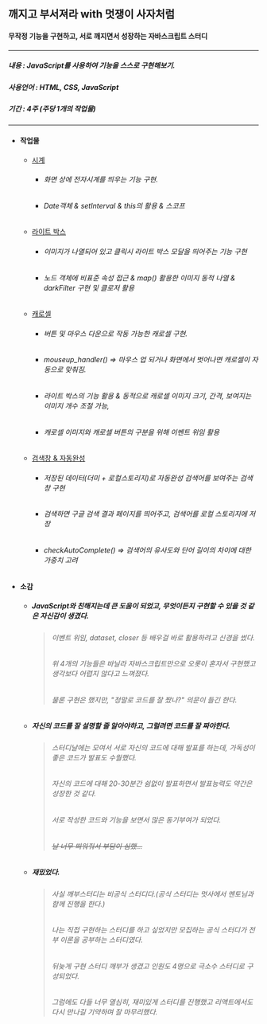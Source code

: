 
## 깨지고 부서져라 with 멋쟁이 사자처럼
#### 무작정 기능을 구현하고, 서로 깨지면서 성장하는 자바스크립트 스터디
---

##### 내용 : JavaScript를 사용하여 기능을 스스로 구현해보기.

##### 사용언어 : HTML, CSS, JavaScript

##### 기간 : 4주 (주당 1개의 작업물)

---

- #### 작업물
  - [시계](https://ssw6750.github.io/JavaScript-project-study-with-likeLion/client/01.prj.html)
    - ###### 화면 상에 전자시계를 띄우는 기능 구현.
    - ###### Date객체 & setInterval & this의 활용 & 스코프
  - [라이트 박스](https://ssw6750.github.io/JavaScript-project-study-with-likeLion/client/02.prj.html)
    - ###### 이미지가 나열되어 있고 클릭시 라이트 박스 모달을 띄어주는 기능 구현
    - ###### 노드 객체에 비표준 속성 접근 & map() 활용한 이미지 동적 나열 & darkFilter 구현 및 클로저 활용
  - [캐로셀](https://ssw6750.github.io/JavaScript-project-study-with-likeLion/client/03.prj.html)
    - ###### 버튼 및 마우스 다운으로 작동 가능한 캐로셀 구현.
    - ###### mouseup_handler() => 마우스 업 되거나 화면에서 벗어나면 캐로셀이 자동으로 맞춰짐.
    - ###### 라이트 박스의 기능 활용 & 동적으로 캐로셀 이미지 크기, 간격, 보여지는 이미지 개수 조절 가능,
    - ###### 캐로셀 이미지와 캐로셀 버튼의 구분을 위해 이벤트 위임 활용
  - [검색창 & 자동완성](https://ssw6750.github.io/JavaScript-project-study-with-likeLion/client/04.prj.html)
    - ###### 저장된 데이터(더미 + 로컬스토리지)로 자동완성 검색어를 보여주는 검색창 구현
    - ###### 검색하면 구글 검색 결과 페이지를 띄어주고, 검색어를 로컬 스토리지에 저장
    - ###### checkAutoComplete() => 검색어의 유사도와 단어 길이의 차이에 대한 가중치 고려





- #### 소감
  - ##### JavaScript와 친해지는데 큰 도움이 되었고, 무엇이든지 구현할 수 있을 것 같은 자신감이 생겼다.

    > ###### 이벤트 위임, dataset, closer 등 배우걸 바로 활용하려고 신경을 썼다.
    > ###### 위 4개의 기능들은 바닐라 자바스크립트만으로 오롯이 혼자서 구현했고 생각보다 어렵지 않다고 느껴졌다.
    > ###### 물론 구현은 했지만, "정말로 코드를 잘 짰나?" 의문이 들긴 한다.

  - ##### 자신의 코드를 잘 설명할 줄 알아야하고, 그럴려면 코드를 잘 짜야한다.

    > ###### 스터디날에는 모여서 서로 자신의 코드에 대해 발표를 하는데, 가독성이 좋은 코드가 발표도 수월했다.
    > ###### 자신의 코드에 대해 20-30분간 쉼없이 발표하면서 발표능력도 약간은 성장한 것 같다.
    > ###### 서로 작성한 코드와 기능을 보면서 많은 동기부여가 되었다.
    > ###### ~~날 너무 띄워줘서 부담이 심했...~~

  - ##### 재밌었다.
    > ###### 사실 깨부스터디는 비공식 스터디다.(공식 스터디는 멋사에서 멘토님과 함께 진행을 한다.) 
    > ###### 나는 직접 구현하는 스터디를 하고 싶었지만 모집하는 공식 스터디가 전부 이론을 공부하는 스터디였다.
    > ###### 뒤늦게 구현 스터디 깨부가 생겼고 인원도 4명으로 극소수 스터디로 구성되었다.
    > ###### 그럼에도 다들 너무 열심히, 재미있게 스터디를 진행했고 리액트에서도 다시 만나길 기약하며 잘 마무리했다.


